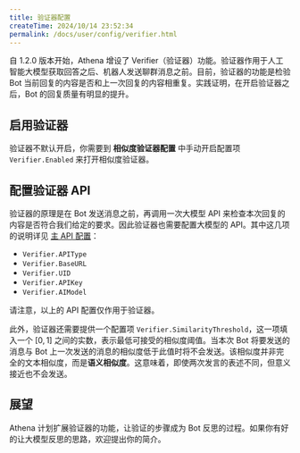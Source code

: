 ```yaml
---
title: 验证器配置
createTime: 2024/10/14 23:52:34
permalink: /docs/user/config/verifier.html
---
```


自 1.2.0 版本开始，Athena 增设了 Verifier（验证器）功能。验证器作用于人工智能大模型获取回答之后、机器人发送聊群消息之前。目前，验证器的功能是检验 Bot 当前回复的内容是否和上一次回复的内容相重复。实践证明，在开启验证器之后，Bot 的回复质量有明显的提升。

## 启用验证器

验证器不默认开启，你需要到 **相似度验证器配置** 中手动开启配置项 `Verifier.Enabled` 来打开相似度验证器。

## 配置验证器 API

验证器的原理是在 Bot 发送消息之前，再调用一次大模型 API 来检查本次回复的内容是否符合我们给定的要求。因此验证器也需要配置大模型的 API。其中这几项的说明详见 [主 API 配置](main-api.html)：

- `Verifier.APIType`
- `Verifier.BaseURL`
- `Verifier.UID`
- `Verifier.APIKey`
- `Verifier.AIModel`

请注意，以上的 API 配置仅作用于验证器。

此外，验证器还需要提供一个配置项 `Verifier.SimilarityThreshold`，这一项填入一个 $[0, 1]$ 之间的实数，表示最低可接受的相似度阈值。当本次 Bot 将要发送的消息与 Bot 上一次发送的消息的相似度低于此值时将不会发送。该相似度并非完全的文本相似度，而是**语义相似度**。这意味着，即使两次发言的表述不同，但意义接近也不会发送。

## 展望

Athena 计划扩展验证器的功能，让验证的步骤成为 Bot 反思的过程。如果你有好的让大模型反思的思路，欢迎提出你的简介。